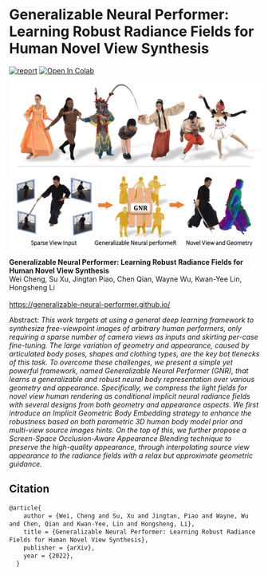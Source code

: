 # Generalizable Neural Performer: Learning Robust Radiance Fields for Human Novel View Synthesis
[![report](https://img.shields.io/badge/arxiv-report-red)]() 
[![Open In Colab](https://colab.research.google.com/assets/colab-badge.svg)]()

![Teaser image](./docs/teaser.png)

**Generalizable Neural Performer: Learning Robust Radiance Fields for Human Novel View Synthesis**<br>
Wei Cheng, Su Xu, Jingtan Piao, Chen Qian, Wayne Wu, Kwan-Yee Lin, Hongsheng Li<br>
<br>
https://generalizable-neural-performer.github.io/<br>

Abstract: *This work targets at using a general deep learning framework to synthesize free-viewpoint images of arbitrary human performers, only requiring a sparse number of camera views as inputs and skirting per-case fine-tuning. The large variation of geometry and appearance, caused by articulated body poses, shapes and clothing types, are the key bot tlenecks of this task. To overcome these challenges, we present a simple yet powerful framework, named Generalizable Neural Performer (GNR), that learns a generalizable and robust neural body representation over various geometry and appearance. Specifically, we compress the light fields for novel view human rendering as conditional implicit neural radiance fields with several designs from both geometry and appearance aspects. We first introduce an Implicit Geometric Body Embedding strategy to enhance the robustness based on both parametric 3D human body model prior and multi-view source images hints. On the top of this, we further propose a Screen-Space Occlusion-Aware Appearance Blending technique to preserve the high-quality appearance, through interpolating source view appearance to the radiance fields with a relax but approximate geometric guidance.*

## Citation

```
@article{
    author = {Wei, Cheng and Su, Xu and Jingtan, Piao and Wayne, Wu and Chen, Qian and Kwan-Yee, Lin and Hongsheng, Li},
    title = {Generalizable Neural Performer: Learning Robust Radiance Fields for Human Novel View Synthesis},
    publisher = {arXiv},
    year = {2022},
  }
```
